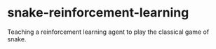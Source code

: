 # snake-reinforcement-learning
Teaching a reinforcement learning agent to play the classical game of snake.
